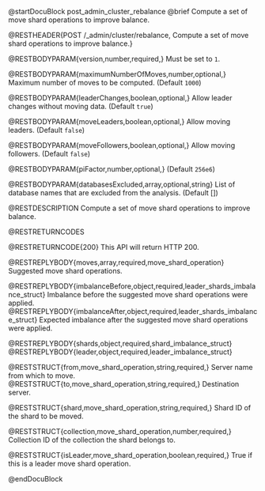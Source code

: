
@startDocuBlock post_admin_cluster_rebalance
@brief Compute a set of move shard operations to improve balance.

@RESTHEADER{POST /_admin/cluster/rebalance, Compute a set of move shard operations to improve balance.}

@RESTBODYPARAM{version,number,required,}
Must be set to `1`.

@RESTBODYPARAM{maximumNumberOfMoves,number,optional,}
Maximum number of moves to be computed. (Default `1000`)

@RESTBODYPARAM{leaderChanges,boolean,optional,}
Allow leader changes without moving data. (Default `true`)

@RESTBODYPARAM{moveLeaders,boolean,optional,}
Allow moving leaders. (Default `false`)

@RESTBODYPARAM{moveFollowers,boolean,optional,}
Allow moving followers. (Default `false`)

@RESTBODYPARAM{piFactor,number,optional,}
(Default `256e6`)

@RESTBODYPARAM{databasesExcluded,array,optional,string}
List of database names that are excluded from the analysis. (Default [])

@RESTDESCRIPTION
Compute a set of move shard operations to improve balance.

@RESTRETURNCODES

@RESTRETURNCODE{200}
This API will return HTTP 200.

@RESTREPLYBODY{moves,array,required,move_shard_operation}
Suggested move shard operations.

@RESTREPLYBODY{imbalanceBefore,object,required,leader_shards_imbalance_struct}
Imbalance before the suggested move shard operations were applied.
@RESTREPLYBODY{imbalanceAfter,object,required,leader_shards_imbalance_struct}
Expected imbalance after the suggested move shard operations were applied.

@RESTREPLYBODY{shards,object,required,shard_imbalance_struct}
@RESTREPLYBODY{leader,object,required,leader_imbalance_struct}

@RESTSTRUCT{from,move_shard_operation,string,required,}
Server name from which to move.
@RESTSTRUCT{to,move_shard_operation,string,required,}
Destination server.

@RESTSTRUCT{shard,move_shard_operation,string,required,}
Shard ID of the shard to be moved.

@RESTSTRUCT{collection,move_shard_operation,number,required,}
Collection ID of the collection the shard belongs to.

@RESTSTRUCT{isLeader,move_shard_operation,boolean,required,}
True if this is a leader move shard operation.

@endDocuBlock
